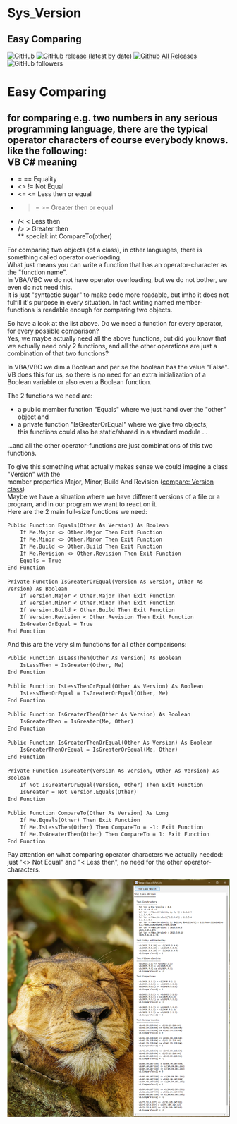 # Sys_Version  
## Easy Comparing  

[![GitHub](https://img.shields.io/github/license/OlimilO1402/Sys_Version?style=plastic)](https://github.com/OlimilO1402/Sys_Version/blob/master/LICENSE) 
[![GitHub release (latest by date)](https://img.shields.io/github/v/release/OlimilO1402/Sys_Version?style=plastic)](https://github.com/OlimilO1402/Sys_Version/releases/latest)
[![Github All Releases](https://img.shields.io/github/downloads/OlimilO1402/Sys_Version/total.svg)](https://github.com/OlimilO1402/Sys_Version/releases/download/v2025.3.2/Sys_Version_v2025.3.2.zip)
![GitHub followers](https://img.shields.io/github/followers/OlimilO1402?style=social)

Easy Comparing  
==============  
  
for comparing e.g. two numbers in any serious programming language, there are the typical operator characters of course everybody knows.  
like the following:  
 VB    C#    meaning  
 ----------------------------------  
 * =    ==    Equality  
 * <>   !=    Not Equal  
 * <=   <=    Less then or equal  
 * >=   >=    Greater then or equal  
 * /<    <     Less then  
 * />    >     Greater then  
 ** special: int CompareTo(other)  

For comparing two objects (of a class), in other languages, there is something called operator overloading.  
What just means you can write a function that has an operator-character as the "function name".  
In VBA/VBC we do not have operator overloading, but we do not bother, we even do not need this.  
It is just "syntactic sugar" to make code more readable, but imho it does not fulfill it's purpose in every
situation. In fact writing named member-functions is readable enough for comparing two objects.  
  
So have a look at the list above. Do we need a function for every operator, for every possible comparison?  
Yes, we maybe actually need all the above functions, but did you know that we actually need only 2 functions,
and all the other operations are just a combination of that two functions?  
  
In VBA/VBC we dim a Boolean and per se the boolean has the value "False". VB does this for us, so there is no
need for an extra initialization of a Boolean variable or also even a Boolean function.  
  
The 2 functions we need are:
* a public member function "Equals" where we just hand over the "other" object and  
* a private function "IsGreaterOrEqual" where we give two objects;  
  this functions could also be static/shared in a standard module ...  
  
...and all the other operator-functions are just combinations of this two functions.  
  
To give this something what actually makes sense we could imagine a class "Version" with the  
member properties Major, Minor, Build And Revision ([compare: Version class](https://learn.microsoft.com/en-us/dotnet/api/system.version?view=net-8.0))  
Maybe we have a situation where we have different versions of a file or a program, and in our program
we want to react on it.  
Here are the 2 main full-size functions we need:  

```vba  
Public Function Equals(Other As Version) As Boolean  
    If Me.Major <> Other.Major Then Exit Function  
    If Me.Minor <> Other.Minor Then Exit Function  
    If Me.Build <> Other.Build Then Exit Function  
    If Me.Revision <> Other.Revision Then Exit Function  
    Equals = True  
End Function  
  
Private Function IsGreaterOrEqual(Version As Version, Other As Version) As Boolean  
    If Version.Major < Other.Major Then Exit Function  
    If Version.Minor < Other.Minor Then Exit Function  
    If Version.Build < Other.Build Then Exit Function  
    If Version.Revision < Other.Revision Then Exit Function  
    IsGreaterOrEqual = True  
End Function  
```
  
And this are the very slim functions for all other comparisons:  
  
```vba  
Public Function IsLessThen(Other As Version) As Boolean  
    IsLessThen = IsGreater(Other, Me)  
End Function  
  
Public Function IsLessThenOrEqual(Other As Version) As Boolean  
    IsLessThenOrEqual = IsGreaterOrEqual(Other, Me)  
End Function  
  
Public Function IsGreaterThen(Other As Version) As Boolean  
    IsGreaterThen = IsGreater(Me, Other)  
End Function  
  
Public Function IsGreaterThenOrEqual(Other As Version) As Boolean  
    IsGreaterThenOrEqual = IsGreaterOrEqual(Me, Other)  
End Function  
  
Private Function IsGreater(Version As Version, Other As Version) As Boolean  
    If Not IsGreaterOrEqual(Version, Other) Then Exit Function  
    IsGreater = Not Version.Equals(Other)  
End Function  
  
Public Function CompareTo(Other As Version) As Long  
    If Me.Equals(Other) Then Exit Function  
    If Me.IsLessThen(Other) Then CompareTo = -1: Exit Function 
    If Me.IsGreaterThen(Other) Then CompareTo = 1: Exit Function  
End Function  
```  
  
Pay attention on what comparing operator characters we actually needed:  
just "<> Not Equal" and "< Less then", no need for the other operator-characters.  
  
![Version Image](Resources/Version.png "Version Image")  
  